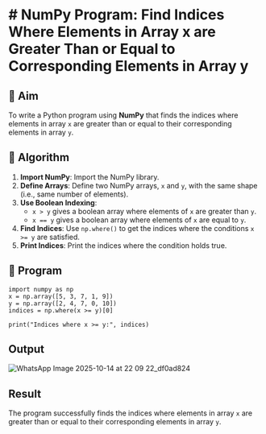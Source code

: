 # # NumPy Program: Find Indices Where Elements in Array x are Greater Than or Equal to Corresponding Elements in Array y

## 🎯 Aim
To write a Python program using **NumPy** that finds the indices where elements in array `x` are greater than or equal to their corresponding elements in array `y`.

## 🧠 Algorithm
1. **Import NumPy**: Import the NumPy library.
2. **Define Arrays**: Define two NumPy arrays, `x` and `y`, with the same shape (i.e., same number of elements).
3. **Use Boolean Indexing**: 
   - `x > y` gives a boolean array where elements of `x` are greater than `y`.
   - `x == y` gives a boolean array where elements of `x` are equal to `y`.
4. **Find Indices**: Use `np.where()` to get the indices where the conditions `x >= y` are satisfied.
5. **Print Indices**: Print the indices where the condition holds true.

## 🧾 Program
```
import numpy as np
x = np.array([5, 3, 7, 1, 9])
y = np.array([2, 4, 7, 0, 10])
indices = np.where(x >= y)[0]

print("Indices where x >= y:", indices)
```

## Output
![WhatsApp Image 2025-10-14 at 22 09 22_df0ad824](https://github.com/user-attachments/assets/4a48342b-3d43-4f40-98bb-4519fabdad8a)

## Result
The program successfully  finds the indices where elements in array `x` are greater than or equal to their corresponding elements in array `y`.
